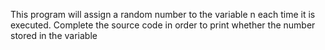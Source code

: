 This program will assign a random number to the variable n each time it is executed. Complete the source code in order to print whether the number stored in the variable


